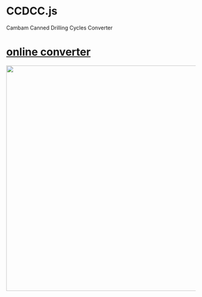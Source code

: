 CCDCC.js
========
Cambam Canned Drilling Cycles Converter

# [online converter](http://www.onlfait.ch/CCDCC.js/)

<img src="http://pix.slic.it/p/18a" width="600px"/>
